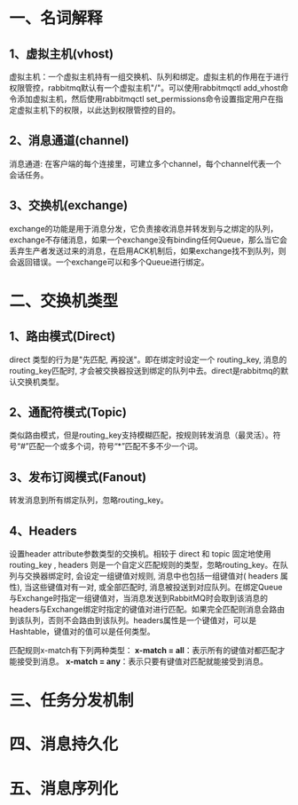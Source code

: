 # 一、名词解释 #
## 1、虚拟主机(vhost) ##
​ 虚拟主机：一个虚拟主机持有一组交换机、队列和绑定。虚拟主机的作用在于进行权限管控，rabbitmq默认有一个虚拟主机"/"。可以使用rabbitmqctl add_vhost命令添加虚拟主机，然后使用rabbitmqctl set_permissions命令设置指定用户在指定虚拟主机下的权限，以此达到权限管控的目的。
## 2、消息通道(channel) ##
消息通道:  在客户端的每个连接里，可建立多个channel，每个channel代表一个会话任务。
## 3、交换机(exchange) ##
​exchange的功能是用于消息分发，它负责接收消息并转发到与之绑定的队列，exchange不存储消息，如果一个exchange没有binding任何Queue，那么当它会丢弃生产者发送过来的消息，在启用ACK机制后，如果exchange找不到队列，则会返回错误。一个exchange可以和多个Queue进行绑定。

# 二、交换机类型 #

## 1、路由模式(Direct) ##

​direct 类型的行为是"先匹配, 再投送"。即在绑定时设定一个 routing_key, 消息的routing_key匹配时, 才会被交换器投送到绑定的队列中去。direct是rabbitmq的默认交换机类型。

## 2、通配符模式(Topic) ##

​类似路由模式，但是routing_key支持模糊匹配，按规则转发消息（最灵活）。符号“#”匹配一个或多个词，符号“*”匹配不多不少一个词。

## 3、发布订阅模式(Fanout) ##

​转发消息到所有绑定队列，忽略routing_key。

## 4、Headers ##

​设置header attribute参数类型的交换机。相较于 direct 和 topic 固定地使用 routing_key , headers 则是一个自定义匹配规则的类型，忽略routing_key。在队列与交换器绑定时, 会设定一组键值对规则, 消息中也包括一组键值对( headers 属性), 当这些键值对有一对, 或全部匹配时, 消息被投送到对应队列。
​在绑定Queue与Exchange时指定一组键值对，当消息发送到RabbitMQ时会取到该消息的headers与Exchange绑定时指定的键值对进行匹配。如果完全匹配则消息会路由到该队列，否则不会路由到该队列。headers属性是一个键值对，可以是Hashtable，键值对的值可以是任何类型。

匹配规则x-match有下列两种类型：
**x-match = all**：表示所有的键值对都匹配才能接受到消息。
**x-match = any**：表示只要有键值对匹配就能接受到消息。

# 三、任务分发机制 #

# 四、消息持久化 #

# 五、消息序列化 #